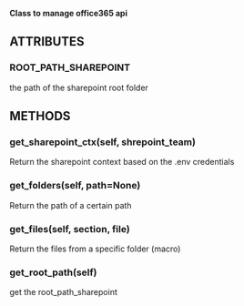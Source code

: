 
**Class to manage office365 api**

## ATTRIBUTES

### **ROOT_PATH_SHAREPOINT**
the path of the sharepoint root folder 

## METHODS
### **get_sharepoint_ctx(self, shrepoint_team)**
Return the sharepoint context based on the .env credentials
### **get_folders(self, path=None)**
Return the path of a certain path
### **get_files(self, section, file)**
Return the files from a specific folder (macro)
### **get_root_path(self)**
get the root_path_sharepoint
